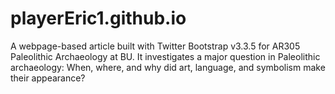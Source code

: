 # playerEric1.github.io

A webpage-based article built with Twitter Bootstrap v3.3.5 for AR305 Paleolithic Archaeology at BU. It investigates a major question in Paleolithic archaeology: When, where, and why did art, language, and symbolism make their appearance?
